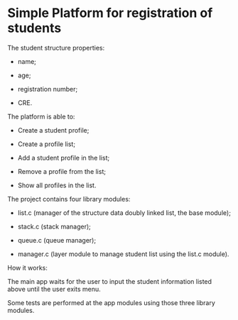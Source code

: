 # Simple Platform for registration of students

The student structure properties:

- name;

- age;

- registration number;

- CRE.

The platform is able to:

- Create a student profile;

- Create a profile list;

- Add a student profile in the list;

- Remove a profile from the list;

- Show all profiles in the list.

The project contains four library modules:

- list.c (manager of the structure data doubly linked list, the base module);

- stack.c (stack manager);

- queue.c (queue manager);

- manager.c (layer module to manage student list using the list.c module).

How it works:

The main app waits for the user to input the student information listed above until the user exits menu.

Some tests are performed at the app modules using those three library modules.
